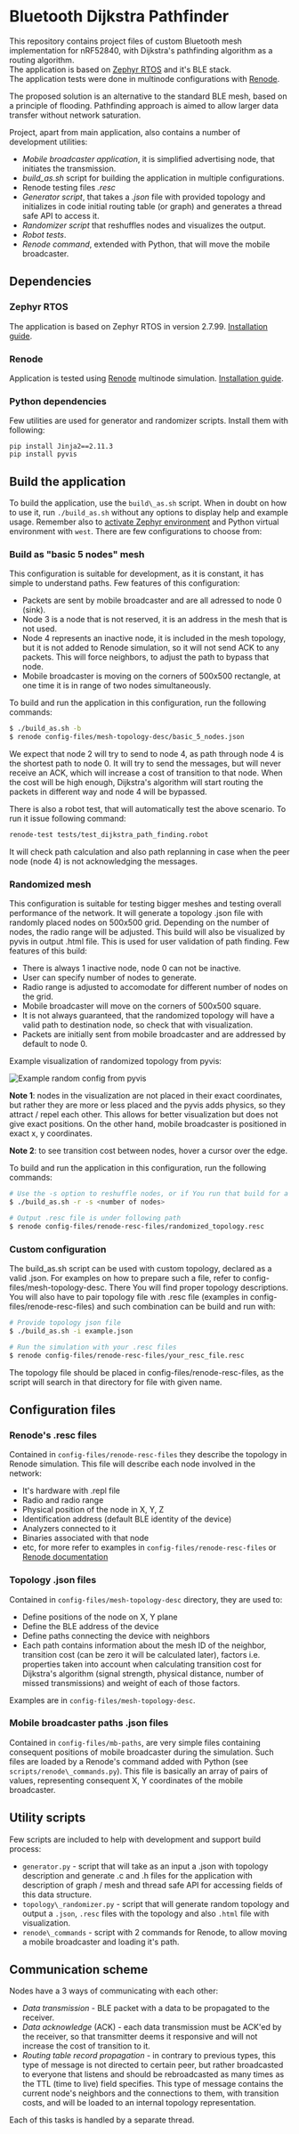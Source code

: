 # Bluetooth Dijkstra Pathfinder

This repository contains project files of custom Bluetooth mesh
implementation for nRF52840, with Dijkstra's pathfinding algorithm as a routing algorithm.<br>
The application is based on [Zephyr RTOS](https://github.com/zephyrproject-rtos) and it's BLE stack.<br>
The application tests were done in multinode configurations with [Renode](https://github.com/renode/renode).

The proposed solution is an alternative to the standard BLE mesh, based
on a principle of flooding. Pathfinding approach is aimed to allow  larger data transfer
without network saturation.

Project, apart from main application, also contains a number of development utilities:
* *Mobile broadcaster application*, it is simplified advertising node, that initiates the transmission.
* *build\_as.sh* script for building the application in multiple configurations.
* Renode testing files *.resc*
* *Generator script*, that takes a *.json* file with provided topology and initializes in code initial routing table (or graph) and generates a thread safe API to access it.
* *Randomizer script* that reshuffles nodes and visualizes the output.
* *Robot tests*.
* *Renode command*, extended with Python, that will move the mobile broadcaster.

## Dependencies

### Zephyr RTOS
The application is based on Zephyr RTOS in version 2.7.99.
[Installation guide](https://docs.zephyrproject.org/2.7.0/getting_started/index.html).

### Renode
Application is tested using [Renode](https://github.com/renode/renode) multinode simulation. 
[Installation guide](https://github.com/renode/renode#installation).

### Python dependencies
Few utilities are used for generator and randomizer scripts. Install them with following:
```
pip install Jinja2==2.11.3
pip install pyvis
```

## Build the application
To build the application, use the `build\_as.sh` script. When in doubt on how to
use it, run `./build_as.sh` without any options to display help and example
usage. Remember also to [activate Zephyr environment](https://docs.zephyrproject.org/3.0.0/guides/env_vars.html)
and Python virtual environment with `west`. There are few configurations to choose from:

### Build as "basic 5 nodes" mesh
This configuration is suitable for development, as it is constant, it has simple
to understand paths. Few features of this configuration:
* Packets are sent by mobile broadcaster and are all adressed to node 0 (sink).
* Node 3 is a node that is not reserved, it is an address in the mesh that is not used.
* Node 4 represents an inactive node, it is included in the mesh topology, but it is not added to Renode simulation, so it will not send ACK to any packets. This will force neighbors, to adjust the path to bypass that node.
* Mobile broadcaster is moving on the corners of 500x500 rectangle, at one time it is in range of two nodes simultaneously.

To build and run the application in this configuration, run the following commands:
```bash
$ ./build_as.sh -b
$ renode config-files/mesh-topology-desc/basic_5_nodes.json
```

We expect that node 2 will try to send to node 4, as path through node 4 is the
shortest path to node 0. It will try to send the messages, but will never receive
an ACK, which will increase a cost of transition to that node. When the cost will
be high enough, Dijkstra's algorithm will start routing the packets in different
way and node 4 will be bypassed.

There is also a robot test, that will automatically test the above scenario. To run
it issue following command:
```bash
renode-test tests/test_dijkstra_path_finding.robot
```

It will check path calculation and also path replanning in case when the peer
node (node 4) is not acknowledging the messages.

### Randomized mesh
This configuration is suitable for testing bigger meshes and testing overall
performance of the network. It will generate a topology .json file with randomly
placed nodes on 500x500 grid. Depending on the number of nodes, the radio range
will be adjusted. This build will also be visualized by pyvis in output .html file.
This is used for user validation of path finding. Few features of this build:
* There is always 1 inactive node, node 0 can not be inactive.
* User can specify number of nodes to generate.
* Radio range is adjusted to accomodate for different number of nodes on the grid.
* Mobile broadcaster will move on the corners of 500x500 square.
* It is not always guaranteed, that the randomized topology will have a valid path to destination node, so check that with visualization.
* Packets are initially sent from mobile broadcaster and are addressed by default to node 0.

Example visualization of randomized topology from pyvis:

![Example random config from pyvis](./example_pyvis.png)

**Note 1**: nodes in the visualization are not placed in their exact coordinates, but
rather they are more or less placed and the pyvis adds physics, so they
attract / repel each other. This allows for better visualization but does not
give exact positions. On the other hand, mobile broadcaster is positioned in
exact x, y coordinates.

**Note 2**: to see transition cost between nodes, hover a cursor over the edge.

To build and run the application in this configuration, run the following commands:
```bash
# Use the -s option to reshuffle nodes, or if You run that build for a first time, generate a new topology .json file.
$ ./build_as.sh -r -s <number of nodes>

# Output .resc file is under following path
$ renode config-files/renode-resc-files/randomized_topology.resc
```

### Custom configuration
The build\_as.sh script can be used with custom topology, declared as a valid .json.
For examples on how to prepare such a file, refer to config-files/mesh-topology-desc.
There You will find proper topology descriptions. You will also have to pair topology
file with .resc file (examples in config-files/renode-resc-files) and such
combination can be build and run with:

```bash
# Provide topology json file
$ ./build_as.sh -i example.json

# Run the simulation with your .resc files
$ renode config-files/renode-resc-files/your_resc_file.resc
```

The topology file should be placed in config-files/renode-resc-files, as the
script will search in that directory for file with given name.

## Configuration files

### Renode's .resc files
Contained in `config-files/renode-resc-files` they describe the topology in Renode
simulation. This file will describe each node involved in the network:
* It's hardware with .repl file
* Radio and radio range
* Physical position of the node in X, Y, Z
* Identification address (default BLE identity of the device)
* Analyzers connected to it
* Binaries associated with that node
* etc, for more refer to examples in `config-files/renode-resc-files` or [Renode documentation](https://renode.readthedocs.io/en/latest/)

### Topology .json files
Contained in `config-files/mesh-topology-desc` directory, they are used to:
* Define positions of the node on X, Y plane
* Define the BLE address of the device
* Define paths connecting the device with neighbors
* Each path contains information about the mesh ID of the neighbor, transition cost (can be zero it will be calculated later), factors i.e. properties taken into account when calculating transition cost for Dijkstra's algorithm (signal strength, physical distance, number of missed transmissions) and weight of each of those factors.

Examples are in `config-files/mesh-topology-desc`.

### Mobile broadcaster paths .json files
Contained in `config-files/mb-paths`, are very simple files containing consequent positions of mobile broadcaster
during the simulation. Such files are loaded by a Renode's command added with Python (see `scripts/renode\_commands.py`).
This file is basically an array of pairs of values, representing consequent X, Y coordinates of the mobile broadcaster.

## Utility scripts
Few scripts are included to help with development and support build process:
* `generator.py` - script that will take as an input a .json with topology description and generate .c and .h files for the application with description of graph / mesh and thread safe API for accessing fields of this data structure.
* `topology\_randomizer.py` - script that will generate random topology and output a `.json`, `.resc` files with the topology and also `.html` file with visualization.
* `renode\_commands` - script with 2 commands for Renode, to allow moving a mobile broadcaster and loading it's path.

## Communication scheme
Nodes have a 3 ways of communicating with each other:
* *Data transmission* - BLE packet with a data to be propagated to the receiver.
* *Data acknowledge* (ACK) - each data transmission must be ACK'ed by the receiver, so that transmitter deems it responsive and will not increase the cost of transition to it.
* *Routing table record propagation* - in contrary to previous types, this type of message is not directed to certain peer, but rather broadcasted to everyone that listens and should be rebroadcasted as many times as the TTL (time to live) field specifies. This type of message contains the current node's neighbors and the connections to them, with transition costs, and will be loaded to an internal topology representation.

Each of this tasks is handled by a separate thread.
